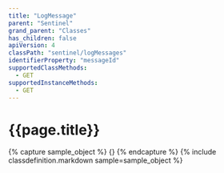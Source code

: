 ```yaml
---
title: "LogMessage"
parent: "Sentinel"
grand_parent: "Classes"
has_children: false
apiVersion: 4
classPath: "sentinel/logMessages"
identifierProperty: "messageId"
supportedClassMethods:
  - GET
supportedInstanceMethods:
  - GET
---
```

# {{page.title}}

{% capture sample_object %}
{}
{% endcapture %}
{% include classdefinition.markdown sample=sample_object %}
